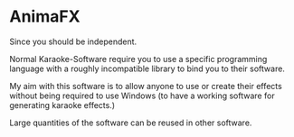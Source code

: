 AnimaFX
========

Since you should be independent.

Normal Karaoke-Software require you to use a specific
programming language with a roughly incompatible
library to bind you to their software.

My aim with this software is to allow anyone to use
or create their effects without being required to use
Windows (to have a working software for generating
karaoke effects.)

Large quantities of the software can be reused in
other software.
